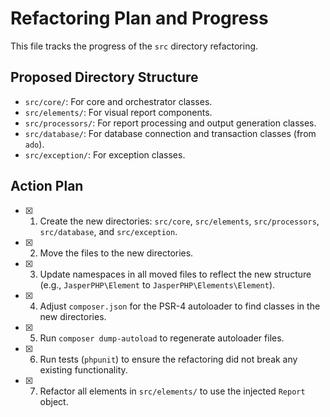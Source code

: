 # Refactoring Plan and Progress

This file tracks the progress of the `src` directory refactoring.

## Proposed Directory Structure

- `src/core/`: For core and orchestrator classes.
- `src/elements/`: For visual report components.
- `src/processors/`: For report processing and output generation classes.
- `src/database/`: For database connection and transaction classes (from `ado`).
- `src/exception/`: For exception classes.

## Action Plan

- [x] 1. Create the new directories: `src/core`, `src/elements`, `src/processors`, `src/database`, and `src/exception`.
- [x] 2. Move the files to the new directories.
- [x] 3. Update namespaces in all moved files to reflect the new structure (e.g., `JasperPHP\Element` to `JasperPHP\Elements\Element`).
- [x] 4. Adjust `composer.json` for the PSR-4 autoloader to find classes in the new directories.
- [x] 5. Run `composer dump-autoload` to regenerate autoloader files.
- [x] 6. Run tests (`phpunit`) to ensure the refactoring did not break any existing functionality.
- [x] 7. Refactor all elements in `src/elements/` to use the injected `Report` object.